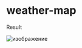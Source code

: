 # weather-map
Result


![изображение](https://user-images.githubusercontent.com/29104162/116098149-7cea0380-a6b3-11eb-8850-dfd3e7f3fcb4.png)
